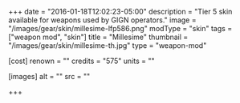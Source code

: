 +++
date = "2016-01-18T12:02:23-05:00"
description = "Tier 5 skin available for weapons used by GIGN operators."
image = "/images/gear/skin/millesime-lfp586.png"
modType = "skin"
tags = ["weapon mod", "skin"]
title = "Millesime"
thumbnail = "/images/gear/skin/millesime-th.jpg"
type = "weapon-mod"

[cost]
  renown = ""
  credits = "575"
  units = ""

[images]
  alt = ""
  src = ""

+++
